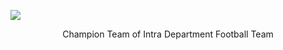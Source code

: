 ![](images/Image_20241116233958.jpg)
<p style="text-align: center">
Champion Team of Intra Department Football Team
</p>

